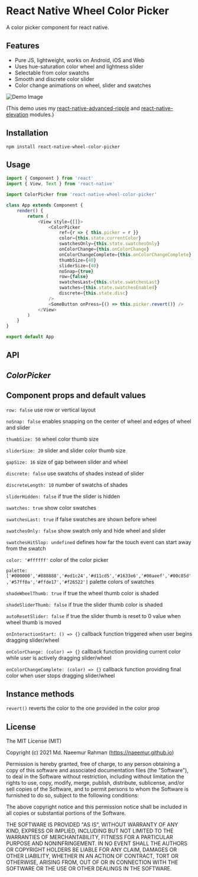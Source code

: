 # React Native Wheel Color Picker

A color picker component for react native.

## Features
- Pure JS, lightweight, works on Android, iOS and Web
- Uses hue-saturation color wheel and lightness slider
- Selectable from color swatchs
- Smooth and discrete color slider
- Color change animations on wheel, slider and swatches

![Demo Image](https://naeemur.github.io/asset-bucket/rn-wheel-color-picker.gif)

(This demo uses my [react-native-advanced-ripple](https://github.com/Naeemur/react-native-advanced-ripple) and [react-native-elevation](https://github.com/Naeemur/react-native-elevation) modules.)

## Installation

```
npm install react-native-wheel-color-picker
```

## Usage

```js
import { Component } from 'react'
import { View, Text } from 'react-native'

import ColorPicker from 'react-native-wheel-color-picker'

class App extends Component {
	render() {
		return (
			<View style={[]}>
				<ColorPicker
					ref={r => { this.picker = r }}
					color={this.state.currentColor}
					swatchesOnly={this.state.swatchesOnly}
					onColorChange={this.onColorChange}
					onColorChangeComplete={this.onColorChangeComplete}
					thumbSize={40}
					sliderSize={40}
					noSnap={true}
					row={false}
					swatchesLast={this.state.swatchesLast}
					swatches={this.state.swatchesEnabled}
					discrete={this.state.disc}
				/>
				<SomeButton onPress={() => this.picker.revert()} />
			</View>
		)
	}
}

export default App
```

## API

## ***ColorPicker***

## Component props and default values
`row: false` use row or vertical layout

`noSnap: false` enables snapping on the center of wheel and edges of wheel and slider

`thumbSize: 50` wheel color thumb size

`sliderSize: 20` slider and slider color thumb size

`gapSize: 16` size of gap between slider and wheel

`discrete: false` use swatchs of shades instead of slider

`discreteLength: 10` number of swatchs of shades

`sliderHidden: false` if true the slider is hidden

`swatches: true` show color swatches

`swatchesLast: true` if false swatches are shown before wheel

`swatchesOnly: false` show swatch only and hide wheel and slider

`swatchesHitSlop: undefined` defines how far the touch event can start away from the swatch

`color: '#ffffff'` color of the color picker

`palette: ['#000000','#888888','#ed1c24','#d11cd5','#1633e6','#00aeef','#00c85d','#57ff0a','#ffde17','#f26522']` palette colors of swatches

`shadeWheelThumb: true` if true the wheel thumb color is shaded

`shadeSliderThumb: false` if true the slider thumb color is shaded

`autoResetSlider: false` if true the slider thumb is reset to 0 value when wheel thumb is moved

`onInteractionStart: () => {}` callback function triggered when user begins dragging slider/wheel

`onColorChange: (color) => {}` callback function providing current color while user is actively dragging slider/wheel

`onColorChangeComplete: (color) => {}` callback function providing final color when user stops dragging slider/wheel

## Instance methods
`revert()` reverts the color to the one provided in the color prop

## License
The MIT License (MIT)

Copyright (c) 2021 Md. Naeemur Rahman (https://naeemur.github.io)

Permission is hereby granted, free of charge, to any person obtaining a copy
of this software and associated documentation files (the "Software"), to deal
in the Software without restriction, including without limitation the rights
to use, copy, modify, merge, publish, distribute, sublicense, and/or sell
copies of the Software, and to permit persons to whom the Software is
furnished to do so, subject to the following conditions:

The above copyright notice and this permission notice shall be included in
all copies or substantial portions of the Software.

THE SOFTWARE IS PROVIDED "AS IS", WITHOUT WARRANTY OF ANY KIND, EXPRESS OR
IMPLIED, INCLUDING BUT NOT LIMITED TO THE WARRANTIES OF MERCHANTABILITY,
FITNESS FOR A PARTICULAR PURPOSE AND NONINFRINGEMENT. IN NO EVENT SHALL THE
AUTHORS OR COPYRIGHT HOLDERS BE LIABLE FOR ANY CLAIM, DAMAGES OR OTHER
LIABILITY, WHETHER IN AN ACTION OF CONTRACT, TORT OR OTHERWISE, ARISING FROM,
OUT OF OR IN CONNECTION WITH THE SOFTWARE OR THE USE OR OTHER DEALINGS IN
THE SOFTWARE.
